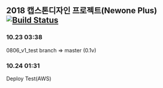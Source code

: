 
## 2018 캡스톤디자인 프로젝트(Newone Plus) [![Build Status](https://travis-ci.org/Newone-jeju/DressHub.svg?branch=master)](https://travis-ci.org/Newone-jeju/DressHub)

### 10.23 03:38 

0806_v1_test branch => master (0.1v)

### 10.24 01:31 

Deploy Test(AWS)


